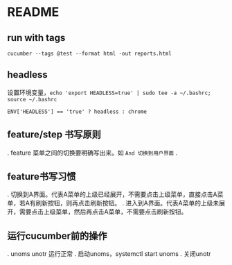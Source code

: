
# README

## run with tags

`cucumber --tags @test --format html -out reports.html`

## headless

设置环境变量，`echo 'export HEADLESS=true' | sudo tee -a ~/.bashrc; source ~/.bashrc`

`ENV['HEADLESS'] == 'true' ? headless : chrome`

## feature/step 书写原则

. feature 菜单之间的切换要明确写出来。如 `And 切换到用户界面`
.

## feature书写习惯

. 切换到A界面。代表A菜单的上级已经展开，不需要点击上级菜单，直接点击A菜单，若A有刷新按钮，则再点击刷新按钮。
. 进入到A界面。代表A菜单的上级未展开，需要点击上级菜单，然后再点击A菜单，不需要点击刷新按钮。

## 运行cucumber前的操作

. unoms unotr 运行正常
. 启动unoms，systemctl start unoms
. 关闭unotr
